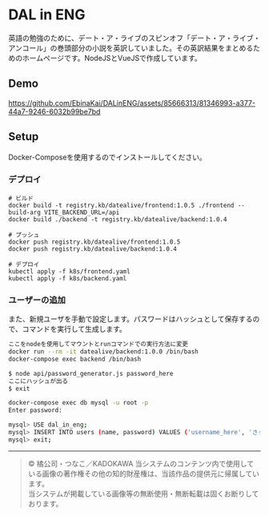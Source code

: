 # DAL in ENG

英語の勉強のために、デート・ア・ライブのスピンオフ「デート・ア・ライブ・アンコール」の巻頭部分の小説を英訳していました。その英訳結果をまとめるためのホームページです。NodeJSとVueJSで作成しています。

## Demo

https://github.com/EbinaKai/DALinENG/assets/85666313/81346993-a377-44a7-9246-6032b99be7bd


## Setup

Docker-Composeを使用するのでインストールしてください。

### デプロイ

```[bash]
# ビルド
docker build -t registry.kb/datealive/frontend:1.0.5 ./frontend --build-arg VITE_BACKEND_URL=/api
docker build ./backend -t registry.kb/datealive/backend:1.0.4

# プッシュ
docker push registry.kb/datealive/frontend:1.0.5
docker push registry.kb/datealive/backend:1.0.4

# デプロイ
kubectl apply -f k8s/frontend.yaml
kubectl apply -f k8s/backend.yaml
```

### ユーザーの追加

また、新規ユーザを手動で設定します。パスワードはハッシュとして保存するので、コマンドを実行して生成します。

```bash
ここをnodeを使用してマウントとrunコマンドでの実行方法に変更
docker run --rm -it datealive/backend:1.0.0 /bin/bash
docker-compose exec backend /bin/bash

$ node api/password_generator.js password_here
ここにハッシュが出る
$ exit

docker-compose exec db mysql -u root -p
Enter password:

mysql> USE dal_in_eng;
mysql> INSERT INTO users (name, password) VALUES ('username_here', 'さっき表示されたハッシュ');
mysql> exit;
```

---

> © 橘公司・つなこ／KADOKAWA
> 当システムのコンテンツ内で使用している画像の著作権その他の知的財産権は、当該作品の提供元に帰属しています。  
> 当システムが掲載している画像等の無断使用・無断転載は固くお断りしております。
